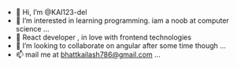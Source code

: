 - 👋 Hi, I’m @KAI123-del
- 👀 I’m interested in learning programming. iam a noob at computer science ...
- 🌱 React developer , in love with frontend technologies
- 💞️ I’m looking to collaborate on angular after some time though ...
- 📫 mail me at bhattkailash786@gmail.com ...

<!---
KAI123-del/KAI123-del is a ✨ special ✨ repository because its `README.md` (this file) appears on your GitHub profile.
You can click the Preview link to take a look at your changes.
--->
